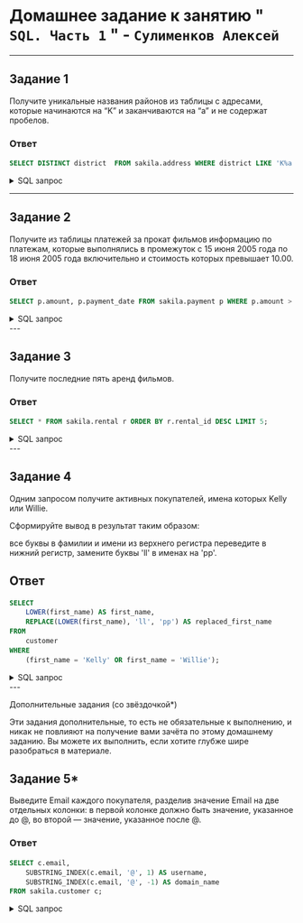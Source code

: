 # Домашнее задание к занятию " `SQL. Часть 1` " - `Сулименков Алексей`

---

## Задание 1

Получите уникальные названия районов из таблицы с адресами, которые начинаются на “K” и заканчиваются на “a” и не содержат пробелов.

### Ответ

```SQL
SELECT DISTINCT district  FROM sakila.address WHERE district LIKE 'K%a' AND district NOT LIKE '% %';
```

<details><summary>SQL запрос</summary>
![district](https://github.com/biparasite/DB-12-03HW/blob/main/district.png)
</details>

---

## Задание 2

Получите из таблицы платежей за прокат фильмов информацию по платежам, которые выполнялись в промежуток с 15 июня 2005 года по 18 июня 2005 года включительно и стоимость которых превышает 10.00.

### Ответ

```SQL
SELECT p.amount, p.payment_date FROM sakila.payment p WHERE p.amount > 10 AND CAST(p.payment_date AS DATE) BETWEEN '2005-06-15' AND '2005-06-18';
```

<details><summary>SQL запрос</summary>
![amount](https://github.com/biparasite/DB-12-03HW/blob/main/amount.png)
</details>
---

## Задание 3

Получите последние пять аренд фильмов.

### Ответ

```SQL
SELECT * FROM sakila.rental r ORDER BY r.rental_id DESC LIMIT 5;
```

<details><summary>SQL запрос</summary>
![rental](https://github.com/biparasite/DB-12-03HW/blob/main/rental.png)
</details>
---

## Задание 4

Одним запросом получите активных покупателей, имена которых Kelly или Willie.

Сформируйте вывод в результат таким образом:

все буквы в фамилии и имени из верхнего регистра переведите в нижний регистр,
замените буквы 'll' в именах на 'pp'.

## Ответ

```SQL
SELECT
    LOWER(first_name) AS first_name,
    REPLACE(LOWER(first_name), 'll', 'pp') AS replaced_first_name
FROM
    customer
WHERE
    (first_name = 'Kelly' OR first_name = 'Willie');
```

<details><summary>SQL запрос</summary>
![KellyWelly](https://github.com/biparasite/DB-12-03HW/blob/main/KellyWelly.png)
</details>
---

Дополнительные задания (со звёздочкой\*)

Эти задания дополнительные, то есть не обязательные к выполнению, и никак не повлияют на получение вами зачёта по этому домашнему заданию. Вы можете их выполнить, если хотите глубже шире разобраться в материале.

## Задание 5\*

Выведите Email каждого покупателя, разделив значение Email на две отдельных колонки: в первой колонке должно быть значение, указанное до @, во второй — значение, указанное после @.

### Ответ

```SQL
SELECT c.email,
	SUBSTRING_INDEX(c.email, '@', 1) AS username,
	SUBSTRING_INDEX(c.email, '@', -1) AS domain_name
FROM sakila.customer c;
```

<details><summary>SQL запрос</summary>
(https://github.com/biparasite/DB-12-03HW/blob/main/substring.png)
</details>

